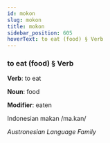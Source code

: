 ```yaml
---
id: mokon
slug: mokon
title: mokon
sidebar_position: 605
hoverText: to eat (food) § Verb
---
```


### to eat (food) § Verb

**Verb**: to eat

**Noun**: food

**Modifier**: eaten

Indonesian makan /ma.kan/

*Austronesian Language Family*